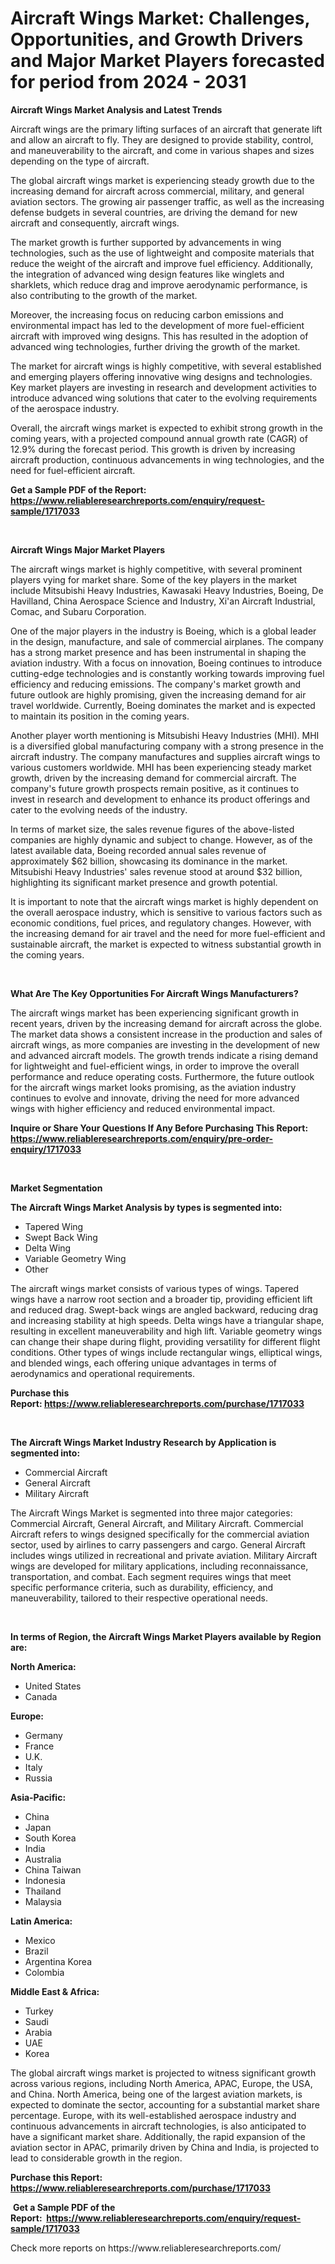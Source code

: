 <p><h1>Aircraft Wings Market: Challenges, Opportunities, and Growth Drivers and Major Market Players forecasted for period from 2024 - 2031</h1></p><p><strong>Aircraft Wings Market Analysis and Latest Trends</strong></p>
<p><p>Aircraft wings are the primary lifting surfaces of an aircraft that generate lift and allow an aircraft to fly. They are designed to provide stability, control, and maneuverability to the aircraft, and come in various shapes and sizes depending on the type of aircraft.</p><p>The global aircraft wings market is experiencing steady growth due to the increasing demand for aircraft across commercial, military, and general aviation sectors. The growing air passenger traffic, as well as the increasing defense budgets in several countries, are driving the demand for new aircraft and consequently, aircraft wings.</p><p>The market growth is further supported by advancements in wing technologies, such as the use of lightweight and composite materials that reduce the weight of the aircraft and improve fuel efficiency. Additionally, the integration of advanced wing design features like winglets and sharklets, which reduce drag and improve aerodynamic performance, is also contributing to the growth of the market.</p><p>Moreover, the increasing focus on reducing carbon emissions and environmental impact has led to the development of more fuel-efficient aircraft with improved wing designs. This has resulted in the adoption of advanced wing technologies, further driving the growth of the market.</p><p>The market for aircraft wings is highly competitive, with several established and emerging players offering innovative wing designs and technologies. Key market players are investing in research and development activities to introduce advanced wing solutions that cater to the evolving requirements of the aerospace industry.</p><p>Overall, the aircraft wings market is expected to exhibit strong growth in the coming years, with a projected compound annual growth rate (CAGR) of 12.9% during the forecast period. This growth is driven by increasing aircraft production, continuous advancements in wing technologies, and the need for fuel-efficient aircraft.</p></p>
<p><strong>Get a Sample PDF of the Report:&nbsp; <a href="https://www.reliableresearchreports.com/enquiry/request-sample/1717033">https://www.reliableresearchreports.com/enquiry/request-sample/1717033</a></strong></p>
<p>&nbsp;</p>
<p><strong>Aircraft Wings Major Market Players</strong></p>
<p><p>The aircraft wings market is highly competitive, with several prominent players vying for market share. Some of the key players in the market include Mitsubishi Heavy Industries, Kawasaki Heavy Industries, Boeing, De Havilland, China Aerospace Science and Industry, Xi'an Aircraft Industrial, Comac, and Subaru Corporation.</p><p>One of the major players in the industry is Boeing, which is a global leader in the design, manufacture, and sale of commercial airplanes. The company has a strong market presence and has been instrumental in shaping the aviation industry. With a focus on innovation, Boeing continues to introduce cutting-edge technologies and is constantly working towards improving fuel efficiency and reducing emissions. The company's market growth and future outlook are highly promising, given the increasing demand for air travel worldwide. Currently, Boeing dominates the market and is expected to maintain its position in the coming years.</p><p>Another player worth mentioning is Mitsubishi Heavy Industries (MHI). MHI is a diversified global manufacturing company with a strong presence in the aircraft industry. The company manufactures and supplies aircraft wings to various customers worldwide. MHI has been experiencing steady market growth, driven by the increasing demand for commercial aircraft. The company's future growth prospects remain positive, as it continues to invest in research and development to enhance its product offerings and cater to the evolving needs of the industry.</p><p>In terms of market size, the sales revenue figures of the above-listed companies are highly dynamic and subject to change. However, as of the latest available data, Boeing recorded annual sales revenue of approximately $62 billion, showcasing its dominance in the market. Mitsubishi Heavy Industries' sales revenue stood at around $32 billion, highlighting its significant market presence and growth potential.</p><p>It is important to note that the aircraft wings market is highly dependent on the overall aerospace industry, which is sensitive to various factors such as economic conditions, fuel prices, and regulatory changes. However, with the increasing demand for air travel and the need for more fuel-efficient and sustainable aircraft, the market is expected to witness substantial growth in the coming years.</p></p>
<p>&nbsp;</p>
<p><strong>What Are The Key Opportunities For Aircraft Wings Manufacturers?</strong></p>
<p><p>The aircraft wings market has been experiencing significant growth in recent years, driven by the increasing demand for aircraft across the globe. The market data shows a consistent increase in the production and sales of aircraft wings, as more companies are investing in the development of new and advanced aircraft models. The growth trends indicate a rising demand for lightweight and fuel-efficient wings, in order to improve the overall performance and reduce operating costs. Furthermore, the future outlook for the aircraft wings market looks promising, as the aviation industry continues to evolve and innovate, driving the need for more advanced wings with higher efficiency and reduced environmental impact.</p></p>
<p><strong>Inquire or Share Your Questions If Any Before Purchasing This Report: <a href="https://www.reliableresearchreports.com/enquiry/pre-order-enquiry/1717033">https://www.reliableresearchreports.com/enquiry/pre-order-enquiry/1717033</a></strong></p>
<p>&nbsp;</p>
<p><strong>Market Segmentation</strong></p>
<p><strong>The Aircraft Wings Market Analysis by types is segmented into:</strong></p>
<p><ul><li>Tapered Wing</li><li>Swept Back Wing</li><li>Delta Wing</li><li>Variable Geometry Wing</li><li>Other</li></ul></p>
<p><p>The aircraft wings market consists of various types of wings. Tapered wings have a narrow root section and a broader tip, providing efficient lift and reduced drag. Swept-back wings are angled backward, reducing drag and increasing stability at high speeds. Delta wings have a triangular shape, resulting in excellent maneuverability and high lift. Variable geometry wings can change their shape during flight, providing versatility for different flight conditions. Other types of wings include rectangular wings, elliptical wings, and blended wings, each offering unique advantages in terms of aerodynamics and operational requirements.</p></p>
<p><strong>Purchase this Report:&nbsp;<a href="https://www.reliableresearchreports.com/purchase/1717033">https://www.reliableresearchreports.com/purchase/1717033</a></strong></p>
<p>&nbsp;</p>
<p><strong>The Aircraft Wings Market Industry Research by Application is segmented into:</strong></p>
<p><ul><li>Commercial Aircraft</li><li>General Aircraft</li><li>Military Aircraft</li></ul></p>
<p><p>The Aircraft Wings Market is segmented into three major categories: Commercial Aircraft, General Aircraft, and Military Aircraft. Commercial Aircraft refers to wings designed specifically for the commercial aviation sector, used by airlines to carry passengers and cargo. General Aircraft includes wings utilized in recreational and private aviation. Military Aircraft wings are developed for military applications, including reconnaissance, transportation, and combat. Each segment requires wings that meet specific performance criteria, such as durability, efficiency, and maneuverability, tailored to their respective operational needs.</p></p>
<p>&nbsp;</p>
<p><strong>In terms of Region, the Aircraft Wings Market Players available by Region are:</strong></p>
<p>
    <p> <strong> North America: </strong>
        <ul>
            <li>United States</li>
            <li>Canada</li>
        </ul>
        </p> 
    <p> <strong> Europe: </strong>
        <ul>
            <li>Germany</li>
            <li>France</li>
            <li>U.K.</li>
            <li>Italy</li>
            <li>Russia</li>
        </ul>
        </p> 
    <p> <strong> Asia-Pacific: </strong>
        <ul>
            <li>China</li>
            <li>Japan</li>
            <li>South Korea</li>
            <li>India</li>
            <li>Australia</li>
            <li>China Taiwan</li>
            <li>Indonesia</li>
            <li>Thailand</li>
            <li>Malaysia</li>
        </ul>
        </p> 
    <p> <strong> Latin America: </strong>
        <ul>
            <li>Mexico</li>
            <li>Brazil</li>
            <li>Argentina Korea</li>
            <li>Colombia</li>
        </ul>
        </p> 
    <p> <strong> Middle East & Africa: </strong>
        <ul>
            <li>Turkey</li>
            <li>Saudi</li>
            <li>Arabia</li>
            <li>UAE</li>
            <li>Korea</li>
        </ul>
    </p>
    </p>
<p><p>The global aircraft wings market is projected to witness significant growth across various regions, including North America, APAC, Europe, the USA, and China. North America, being one of the largest aviation markets, is expected to dominate the sector, accounting for a substantial market share percentage. Europe, with its well-established aerospace industry and continuous advancements in aircraft technologies, is also anticipated to have a significant market share. Additionally, the rapid expansion of the aviation sector in APAC, primarily driven by China and India, is projected to lead to considerable growth in the region.</p></p>
<p><strong>Purchase this Report: <a href="https://www.reliableresearchreports.com/purchase/1717033">https://www.reliableresearchreports.com/purchase/1717033</a></strong></p>
<p>&nbsp;<strong>Get a Sample PDF of the Report:&nbsp;&nbsp;<a href="https://www.reliableresearchreports.com/enquiry/request-sample/1717033">https://www.reliableresearchreports.com/enquiry/request-sample/1717033</a></strong></p>
<p><strong></strong></p>
<p>Check more reports on https://www.reliableresearchreports.com/</p>